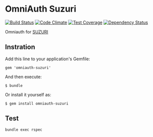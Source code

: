 # OmniAuth Suzuri

[![Build Status](https://travis-ci.org/zaikoflow/omniauth-suzuri.png)](https://travis-ci.org/zaikoflow/omniauth-suzuri)
[![Code Climate](https://codeclimate.com/github/zaikoflow/omniauth-suzuri/badges/gpa.svg)](https://codeclimate.com/github/zaikoflow/omniauth-suzuri)
[![Test Coverage](https://codeclimate.com/github/zaikoflow/omniauth-suzuri/badges/coverage.svg)](https://codeclimate.com/github/zaikoflow/omniauth-suzuri)
[![Dependency Status](https://gemnasium.com/zaikoflow/omniauth-suzuri.svg)](https://gemnasium.com/zaikoflow/omniauth-suzuri)

Omniauth for [SUZURI](https://suzuri.jp/)

Instration
----------

Add this line to your application's Gemfile:

    gem 'omniauth-suzuri'

And then execute:

    $ bundle

Or install it yourself as:

    $ gem install omniauth-suzuri

Test
----

```
bundle exec rspec
```
